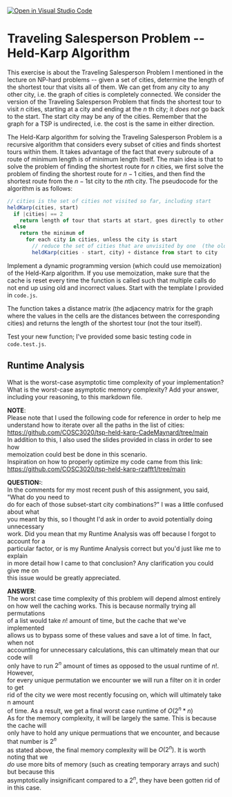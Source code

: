 [![Open in Visual Studio Code](https://classroom.github.com/assets/open-in-vscode-718a45dd9cf7e7f842a935f5ebbe5719a5e09af4491e668f4dbf3b35d5cca122.svg)](https://classroom.github.com/online_ide?assignment_repo_id=12905336&assignment_repo_type=AssignmentRepo)
# Traveling Salesperson Problem -- Held-Karp Algorithm

This exercise is about the Traveling Salesperson Problem I mentioned in the
lecture on NP-hard problems -- given a set of cities, determine the length of
the shortest tour that visits all of them. We can get from any city to any other
city, i.e. the graph of cities is completely connected. We consider the version
of the Traveling Salesperson Problem that finds the shortest tour to visit $n$
cities, starting at a city and ending at the $n$ th city; it *does not* go
back to the start. The start city may be any of the cities. Remember that the
graph for a TSP is undirected, i.e. the cost is the same in either direction.

The Held-Karp algorithm for solving the Traveling Salesperson Problem is a
recursive algorithm that considers every subset of cities and finds shortest
tours within them. It takes advantage of the fact that every subroute of a route
of minimum length is of minimum length itself. The main idea is that to solve
the problem of finding the shortest route for $n$ cities, we first solve the
problem of finding the shortest route for $n-1$ cities, and then find the
shortest route from the $n-1$st city to the $n$th city. The pseudocode for the
algorithm is as follows:

```javascript
// cities is the set of cities not visited so far, including start
heldKarp(cities, start)
  if |cities| == 2
    return length of tour that starts at start, goes directly to other city in cities
  else
    return the minimum of
      for each city in cities, unless the city is start
        // reduce the set of cities that are unvisited by one  (the old start), set the new start, add on the distance from old start to new start
        heldKarp(cities - start, city) + distance from start to city
```

Implement a dynamic programming version (which could use memoization) of the
Held-Karp algorithm. If you use memoization, make sure that the cache is reset
every time the function is called such that multiple calls do not end up using
old and incorrect values. Start with the template I provided in `code.js`.

The function takes a distance matrix (the adjacency matrix for the graph where
the values in the cells are the distances between the corresponding cities) and
returns the length of the shortest tour (not the tour itself).

Test your new function; I've provided some basic testing code in `code.test.js`.

## Runtime Analysis

What is the worst-case asymptotic time complexity of your implementation? What
is the worst-case asymptotic memory complexity? Add your answer, including your
reasoning, to this markdown file.  

**NOTE**:  
Please note that I used the following code for reference in order to help me  
understand how to iterate over all the paths in the list of cities:  
https://github.com/COSC3020/tsp-held-karp-CadeMaynard/tree/main  
In addition to this, I also used the slides provided in class in order to see how  
memoization could best be done in this scenario.  
Inspiration on how to properly optimize my code came from this link:  
https://github.com/COSC3020/tsp-held-karp-rzafft1/tree/main  

**QUESTION:**:  
In the comments for my most recent push of this assignment, you said, "What do you need to  
do for each of those subset-start city combinations?" I was a little confused about what  
you meant by this, so I thought I'd ask in order to avoid potentially doing unnecessary  
work. Did you mean that my Runtime Analysis was off because I forgot to account for a  
particular factor, or is my Runtime Analysis correct but you'd just like me to explain  
in more detail how I came to that conclusion? Any clarification you could give me on  
this issue would be greatly appreciated.  
  
**ANSWER**:  
The worst case time complexity of this problem will depend almost entirely  
on how well the caching works. This is because normally trying all permutations  
of a list would take $n!$ amount of time, but the cache that we've implemented  
allows us to bypass some of these values and save a lot of time. In fact, when not  
accounting for unnecessary calculations, this can ultimately mean that our code will  
only have to run $2^n$ amount of times as opposed to the usual runtime of $n!$. However,  
for every unique permutation we encounter we will run a filter on it in order to get  
rid of the city we were most recently focusing on, which will ultimately take n amount  
of time. As a result, we get a final worst case runtime of $O(2^n*n)$  
As for the memory complexity, it will be largely the same. This is because the cache will  
only have to hold any unique permuations that we encounter, and because that number is $2^n$  
as stated above, the final memory complexity will be $O(2^n)$. It is worth noting that we  
*do* use more bits of memory (such as creating temporary arrays and such) but because this  
asymptotically insignificant compared to a $2^n$, they have been gotten rid of in this case.

